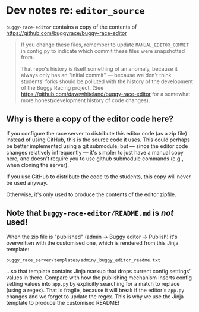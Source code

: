 Dev notes re: `editor_source`
=============================

`buggy-race-editor` contains a copy of the contents of
https://github.com/buggyrace/buggy-race-editor

> If you change these files, remember to update
> `MANUAL_EDITOR_COMMIT` in config.py
> to indicate which commit these files were snapshotted from.
>
> That repo's history is itself something of an anomaly, because it always only
> has an "initial commit" — because we don't think students' forks should be
> polluted with the history of the development of the Buggy Racing project.
> (See https://github.com/davewhiteland/buggy-race-editor for a somewhat more
> honest/development history of code changes).


Why is there a copy of the editor code here?
--------------------------------------------

If you configure the race server to distribute this editor code (as a zip file)
instead of using GitHub, this is the source code it uses. This could perhaps be
better implemented using a git submodule, but — since the editor code changes
relatively infrequently — it's simpler to just have a manual copy here, and
doesn't require you to use github submodule commands (e.g., when cloning the
server).

If you use GitHub to distribute the code to the students, this copy will never
be used anyway.

Otherwise, it's only used to produce the contents of the editor zipfile.


Note that `buggy-race-editor/README.md` is _not_ used!
------------------------------------------------------

When the zip file is "published" (admin → Buggy editor → Publish) it's
overwritten with the customised one, which is rendered from this Jinja template:

    buggy_race_server/templates/admin/_buggy_editor_readme.txt

...so that template contains Jinja markup that drops current config settings'
values in there. Compare with how the publishing mechanism inserts config
setting values into `app.py` by explicitly searching for a match to replace
(using a regex). That is fragile, because it will break if the editor's `app.py`
changes and we forget to update the regex. This is why we use the Jinja template
to produce the customised README!
